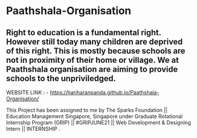 # Paathshala-Organisation
## Right to education is a fundamental right. However still today many children are deprived of this right. This is mostly because schools are not in proximity of their home or village. We at  Paathshala organisation are aiming to provide schools to the unpriviledged.

WEBSITE LINK : - https://hariharanpanda.github.io/Paathshala-Organisation/

This Project has been assigned to me by The Sparks Foundation || Education Management Singapore, Singapore under Graduate Rotational Internship Program (GRIP) || #GRIPJUNE21 || Web Development & Designing Intern || INTERNSHIP .
